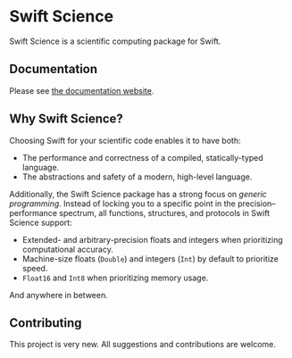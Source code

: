# Swift Science
Swift Science is a scientific computing package for Swift.

## Documentation
Please see [the documentation website](https://lucca-mito.github.io/swift-science/documentation/science).

## Why Swift Science?
Choosing Swift for your scientific code enables it to have both:
- The performance and correctness of a compiled, statically-typed language.
- The abstractions and safety of a modern, high-level language.

Additionally, the Swift Science package has a strong focus on *generic programming*. Instead of 
locking you to a specific point in the precision–performance spectrum, all functions, structures, 
and protocols in Swift Science support:
- Extended- and arbitrary-precision floats and integers when prioritizing computational accuracy.
- Machine-size floats (`Double`) and integers (`Int`) by default to prioritize speed.
- `Float16` and `Int8` when prioritizing memory usage.

And anywhere in between.

## Contributing
This project is very new. All suggestions and contributions are welcome.

